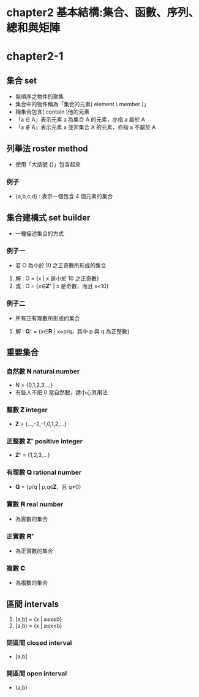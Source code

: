 # chapter2 基本結構:集合、函數、序列、總和與矩陣
# chapter2-1
## 集合 set
* 無順序之物件的聚集
* 集合中的物件稱為「集合的元素( element \ member )」
* 稱集合包含( contain )他的元素
* 「a ∈ A」表示元素 a 為集合 A 的元素，亦指 a 屬於 A
* 「a ∉ A」表示元素 a 並非集合 A 的元素，亦指 a 不屬於 A

## 列舉法 roster method
* 使用「大括號 {}」包含起來
### 例子
* {a,b,c,d} : 表示一個包含 4 個元素的集合

## 集合建構式 set builder
* 一種描述集合的方式
### 例子一
* 若 O 為小於 10 之正奇數所形成的集合
1. 解 : O = {x | x 是小於 10 之正奇數}
2. 或 : O = {x∈𝐙⁺ | x 是奇數，而且 x<10}
### 例子二
* 所有正有理數所形成的集合
1. 解 : 𝐐⁺ = {x∈𝐑 | x=p/q，其中 p 與 q 為正整數}

## 重要集合
### 自然數 𝐍 natural number
* N = {0,1,2,3,...}
* 有些人不把 0 當自然數，請小心其用法
### 整數 𝐙 integer
* 𝐙 = {...,-2,-1,0,1,2,...}
### 正整數 𝐙⁺ positive integer
* 𝐙⁺ = {1,2,3,...}
### 有理數 𝐐 rational number
* 𝐐 = {p/q | p,q∈𝐙，且 q≠0}
### 實數 𝐑 real number
* 為實數的集合
### 正實數 𝐑⁺
* 為正實數的集合
### 複數 𝐂
* 為複數的集合

## 區間 intervals
1. [a,b] = {x | a≤x≤b}
2. [a,b) = {x | a≤x<b}
### 閉區間 closed interval
* [a,b]
### 開區間 open interval
* (a,b)